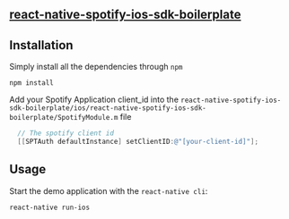 ## [react-native-spotify-ios-sdk-boilerplate](https://github.com/Emphaz/react-native-spotify-ios-sdk-boilerplate)

## Installation
Simply install all the dependencies through `npm`
```
npm install
```

Add your Spotify Application client_id into the `react-native-spotify-ios-sdk-boilerplate/ios/react-native-spotify-ios-sdk-boilerplate/SpotifyModule.m` file
```objective-c
  // The spotify client id
  [[SPTAuth defaultInstance] setClientID:@"[your-client-id]"];
```

## Usage
Start the demo application with the `react-native cli`:
```
react-native run-ios
```
